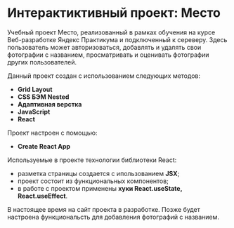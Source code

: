 # Интерактиктивный проект: Место

Учебный проект Место, реализованный в рамках обучения на курсе Веб-разработке Яндекс Практикума и подключенный к сереверу. Здесь пользователь может авторизоваться, добавлять и удалять свои фотографии с названием, просматривать и оценивать фотографии других пользователей. 

Данный проект создан с использованием  следующих методов:

* **Grid Layout**
* **CSS БЭМ Nested**
* **Адаптивная верстка**
* **JavaScript** 
* **React**

Проект настроен с помощью:
* **Create React App**

Используемые в проекте технологии библиотеки React:
* разметка страницы создается с ипользованием **JSX**;
* проект состоит из функциональных компонентов;
* в работе с проектом применены **хуки React.useState, React.useEffect**.


В настоящее время на сайт проекта в разработке. Позже будет настроена функциональсть для добавления фотографий с названием. 
